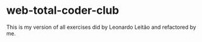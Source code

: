 # web-total-coder-club
This is my version of all exercises did by Leonardo Leitão and refactored by me.
